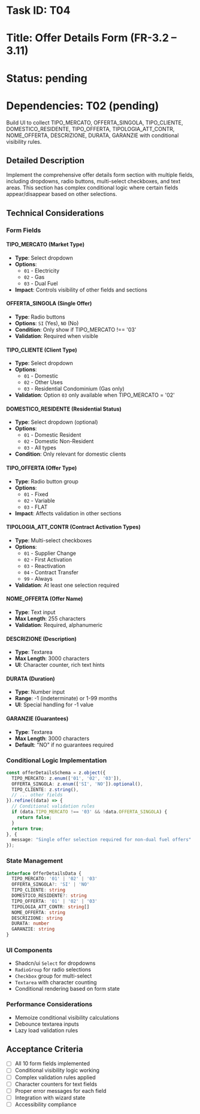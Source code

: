 # Task ID: T04
# Title: Offer Details Form (FR-3.2 – 3.11)
# Status: pending
# Dependencies: T02 (pending)

Build UI to collect TIPO_MERCATO, OFFERTA_SINGOLA, TIPO_CLIENTE, DOMESTICO_RESIDENTE, TIPO_OFFERTA, TIPOLOGIA_ATT_CONTR, NOME_OFFERTA, DESCRIZIONE, DURATA, GARANZIE with conditional visibility rules.

## Detailed Description

Implement the comprehensive offer details form section with multiple fields, including dropdowns, radio buttons, multi-select checkboxes, and text areas. This section has complex conditional logic where certain fields appear/disappear based on other selections.

## Technical Considerations

### Form Fields

#### TIPO_MERCATO (Market Type)
- **Type**: Select dropdown
- **Options**: 
  - `01` - Electricity
  - `02` - Gas  
  - `03` - Dual Fuel
- **Impact**: Controls visibility of other fields and sections

#### OFFERTA_SINGOLA (Single Offer)
- **Type**: Radio buttons
- **Options**: `SI` (Yes), `NO` (No)
- **Condition**: Only show if TIPO_MERCATO !== '03'
- **Validation**: Required when visible

#### TIPO_CLIENTE (Client Type)
- **Type**: Select dropdown
- **Options**:
  - `01` - Domestic
  - `02` - Other Uses
  - `03` - Residential Condominium (Gas only)
- **Validation**: Option `03` only available when TIPO_MERCATO = '02'

#### DOMESTICO_RESIDENTE (Residential Status)
- **Type**: Select dropdown (optional)
- **Options**:
  - `01` - Domestic Resident
  - `02` - Domestic Non-Resident
  - `03` - All types
- **Condition**: Only relevant for domestic clients

#### TIPO_OFFERTA (Offer Type)
- **Type**: Radio button group
- **Options**:
  - `01` - Fixed
  - `02` - Variable
  - `03` - FLAT
- **Impact**: Affects validation in other sections

#### TIPOLOGIA_ATT_CONTR (Contract Activation Types)
- **Type**: Multi-select checkboxes
- **Options**:
  - `01` - Supplier Change
  - `02` - First Activation
  - `03` - Reactivation
  - `04` - Contract Transfer
  - `99` - Always
- **Validation**: At least one selection required

#### NOME_OFFERTA (Offer Name)
- **Type**: Text input
- **Max Length**: 255 characters
- **Validation**: Required, alphanumeric

#### DESCRIZIONE (Description)
- **Type**: Textarea
- **Max Length**: 3000 characters
- **UI**: Character counter, rich text hints

#### DURATA (Duration)
- **Type**: Number input
- **Range**: -1 (indeterminate) or 1-99 months
- **UI**: Special handling for -1 value

#### GARANZIE (Guarantees)
- **Type**: Textarea
- **Max Length**: 3000 characters
- **Default**: "NO" if no guarantees required

### Conditional Logic Implementation
```typescript
const offerDetailsSchema = z.object({
  TIPO_MERCATO: z.enum(['01', '02', '03']),
  OFFERTA_SINGOLA: z.enum(['SI', 'NO']).optional(),
  TIPO_CLIENTE: z.string(),
  // ... other fields
}).refine((data) => {
  // Conditional validation rules
  if (data.TIPO_MERCATO !== '03' && !data.OFFERTA_SINGOLA) {
    return false;
  }
  return true;
}, {
  message: "Single offer selection required for non-dual fuel offers"
});
```

### State Management
```typescript
interface OfferDetailsData {
  TIPO_MERCATO: '01' | '02' | '03'
  OFFERTA_SINGOLA?: 'SI' | 'NO'
  TIPO_CLIENTE: string
  DOMESTICO_RESIDENTE?: string
  TIPO_OFFERTA: '01' | '02' | '03'
  TIPOLOGIA_ATT_CONTR: string[]
  NOME_OFFERTA: string
  DESCRIZIONE: string
  DURATA: number
  GARANZIE: string
}
```

### UI Components
- Shadcn/ui `Select` for dropdowns
- `RadioGroup` for radio selections
- `Checkbox` group for multi-select
- `Textarea` with character counting
- Conditional rendering based on form state

### Performance Considerations
- Memoize conditional visibility calculations
- Debounce textarea inputs
- Lazy load validation rules

## Acceptance Criteria
- [ ] All 10 form fields implemented
- [ ] Conditional visibility logic working
- [ ] Complex validation rules applied
- [ ] Character counters for text fields
- [ ] Proper error messages for each field
- [ ] Integration with wizard state
- [ ] Accessibility compliance